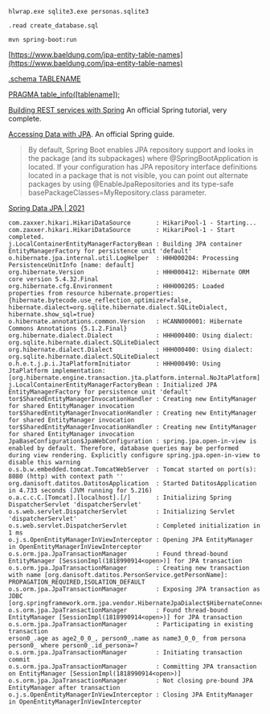     hlwrap.exe sqlite3.exe personas.sqlite3

    .read create_database.sql

    mvn spring-boot:run

[https://www.baeldung.com/jpa-entity-table-names](https://www.baeldung.com/jpa-entity-table-names)

[.schema TABLENAME](https://stackoverflow.com/a/3330458/1364288)

[PRAGMA table_info([tablename]);](https://stackoverflow.com/a/7679086/1364288)

[Building REST services with Spring](https://spring.io/guides/tutorials/rest/) An official Spring tutorial, very complete.

[Accessing Data with JPA](https://spring.io/guides/gs/accessing-data-jpa/). An official Spring guide.

> By default, Spring Boot enables JPA repository support and looks in the package (and its subpackages) where @SpringBootApplication is located. If your configuration has JPA repository interface definitions located in a package that is not visible, you can point out alternate packages by using @EnableJpaRepositories and its type-safe basePackageClasses=MyRepository.class parameter.

[Spring Data JPA | 2021](https://www.youtube.com/watch?v=8SGI_XS5OPw)

    com.zaxxer.hikari.HikariDataSource       : HikariPool-1 - Starting...
    com.zaxxer.hikari.HikariDataSource       : HikariPool-1 - Start completed.
    j.LocalContainerEntityManagerFactoryBean : Building JPA container EntityManagerFactory for persistence unit 'default'
    o.hibernate.jpa.internal.util.LogHelper  : HHH000204: Processing PersistenceUnitInfo [name: default]
    org.hibernate.Version                    : HHH000412: Hibernate ORM core version 5.4.32.Final
    org.hibernate.cfg.Environment            : HHH000205: Loaded properties from resource hibernate.properties: {hibernate.bytecode.use_reflection_optimizer=false, hibernate.dialect=org.sqlite.hibernate.dialect.SQLiteDialect, hibernate.show_sql=true}
    o.hibernate.annotations.common.Version   : HCANN000001: Hibernate Commons Annotations {5.1.2.Final}
    org.hibernate.dialect.Dialect            : HHH000400: Using dialect: org.sqlite.hibernate.dialect.SQLiteDialect
    org.hibernate.dialect.Dialect            : HHH000400: Using dialect: org.sqlite.hibernate.dialect.SQLiteDialect
    o.h.e.t.j.p.i.JtaPlatformInitiator       : HHH000490: Using JtaPlatform implementation: [org.hibernate.engine.transaction.jta.platform.internal.NoJtaPlatform]
    j.LocalContainerEntityManagerFactoryBean : Initialized JPA EntityManagerFactory for persistence unit 'default'
    tor$SharedEntityManagerInvocationHandler : Creating new EntityManager for shared EntityManager invocation
    tor$SharedEntityManagerInvocationHandler : Creating new EntityManager for shared EntityManager invocation
    tor$SharedEntityManagerInvocationHandler : Creating new EntityManager for shared EntityManager invocation
    JpaBaseConfiguration$JpaWebConfiguration : spring.jpa.open-in-view is enabled by default. Therefore, database queries may be performed during view rendering. Explicitly configure spring.jpa.open-in-view to disable this warning
    o.s.b.w.embedded.tomcat.TomcatWebServer  : Tomcat started on port(s): 8080 (http) with context path ''
    org.danisoft.datitos.DatitosApplication  : Started DatitosApplication in 4.733 seconds (JVM running for 5.216)
    o.a.c.c.C.[Tomcat].[localhost].[/]       : Initializing Spring DispatcherServlet 'dispatcherServlet'
    o.s.web.servlet.DispatcherServlet        : Initializing Servlet 'dispatcherServlet'
    o.s.web.servlet.DispatcherServlet        : Completed initialization in 1 ms
    o.j.s.OpenEntityManagerInViewInterceptor : Opening JPA EntityManager in OpenEntityManagerInViewInterceptor
    o.s.orm.jpa.JpaTransactionManager        : Found thread-bound EntityManager [SessionImpl(1818990914<open>)] for JPA transaction
    o.s.orm.jpa.JpaTransactionManager        : Creating new transaction with name [org.danisoft.datitos.PersonService.getPersonName]: PROPAGATION_REQUIRED,ISOLATION_DEFAULT
    o.s.orm.jpa.JpaTransactionManager        : Exposing JPA transaction as JDBC [org.springframework.orm.jpa.vendor.HibernateJpaDialect$HibernateConnectionHandle@2cb4996c]
    o.s.orm.jpa.JpaTransactionManager        : Found thread-bound EntityManager [SessionImpl(1818990914<open>)] for JPA transaction
    o.s.orm.jpa.JpaTransactionManager        : Participating in existing transaction
    erson0_.age as age2_0_0_, person0_.name as name3_0_0_ from persona person0_ where person0_.id_persona=?
    o.s.orm.jpa.JpaTransactionManager        : Initiating transaction commit
    o.s.orm.jpa.JpaTransactionManager        : Committing JPA transaction on EntityManager [SessionImpl(1818990914<open>)]
    o.s.orm.jpa.JpaTransactionManager        : Not closing pre-bound JPA EntityManager after transaction
    o.j.s.OpenEntityManagerInViewInterceptor : Closing JPA EntityManager in OpenEntityManagerInViewInterceptor

